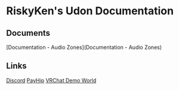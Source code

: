# RiskyKen's Udon Documentation

## Documents

[Documentation - Audio Zones](Documentation - Audio Zones)

## Links

[Discord](https://payhip.com/RiskyKen)
[PayHip](https://payhip.com/RiskyKen)
[VRChat Demo World](https://vrchat.com/home/world/wrld_c220f9c7-f451-403b-bfae-89165c0eca5d)